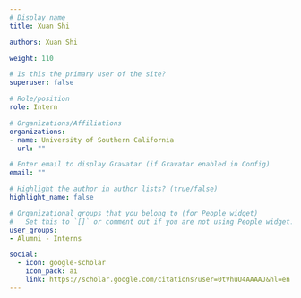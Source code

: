 ```yaml
---
# Display name
title: Xuan Shi

authors: Xuan Shi

weight: 110

# Is this the primary user of the site?
superuser: false

# Role/position
role: Intern

# Organizations/Affiliations
organizations:
- name: University of Southern California
  url: ""

# Enter email to display Gravatar (if Gravatar enabled in Config)
email: ""

# Highlight the author in author lists? (true/false)
highlight_name: false

# Organizational groups that you belong to (for People widget)
#   Set this to `[]` or comment out if you are not using People widget.
user_groups:
- Alumni - Interns

social:
  - icon: google-scholar
    icon_pack: ai
    link: https://scholar.google.com/citations?user=0tVhuU4AAAAJ&hl=en
---
```

